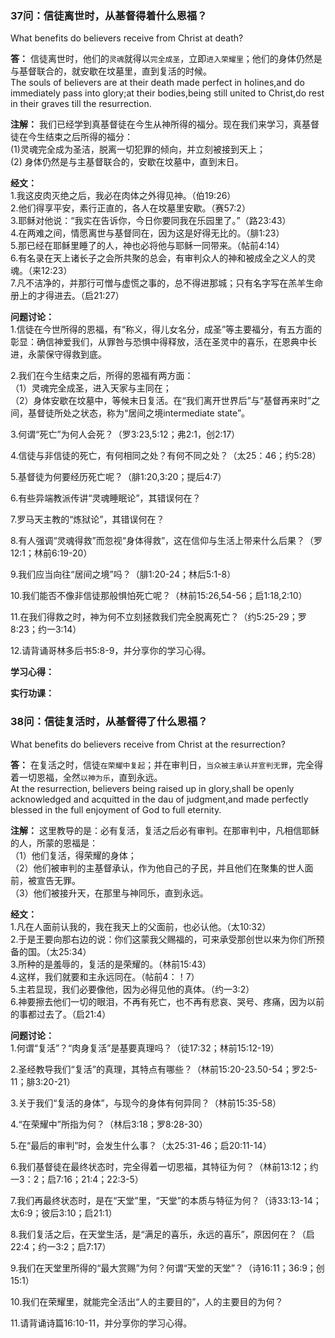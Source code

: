 ### 37问：信徒离世时，从基督得着什么恩福？
What benefits do believers receive from Christ at death?  

**答：** 信徒离世时，他们的`灵魂`就得以`完全成圣`，立即`进入荣耀里`；他们的身体仍然是与基督联合的，就安歇在坟墓里，直到复活的时候。  
The souls of believers are at their death made perfect in holines,and do immediately pass into glory;at their bodies,being still united to Christ,do rest in their graves  till the resurrection.  

**注解：** 我们已经学到真基督徒在今生从神所得的福分。现在我们来学习，真基督徒在今生结束之后所得的福分：  
(1)灵魂完全成为圣洁，脱离一切犯罪的倾向，并立刻被接到天上；  
(2) 身体仍然是与主基督联合的，安歇在坟墓中，直到末日。  

**经文：**  
1.我这皮肉灭绝之后，我必在肉体之外得见神。（伯19:26）  
2.他们得享平安，素行正直的，各人在坟墓里安歇。（赛57:2）  
3.耶稣对他说：“我实在告诉你，今日你要同我在乐园里了。”（路23:43）  
4.在两难之间，情愿离世与基督同在，因为这是好得无比的。（腓1:23）  
5.那已经在耶稣里睡了的人，神也必将他与耶稣一同带来。（帖前4:14）  
6.有名录在天上诸长子之会所共聚的总会，有审判众人的神和被成全之义人的灵魂。（来12:23）  
7.凡不洁净的，并那行可憎与虚慌之事的，总不得进那城；只有名字写在羔羊生命册上的才得进去。（启21:27）  

**问题讨论：**  
1.信徒在今世所得的恩福，有“称义，得儿女名分，成圣”等主要福分，有五方面的彰显：确信神爱我们，从罪咎与恐惧中得释放，活在圣灵中的喜乐，在恩典中长进，永蒙保守得救到底。  

2.我们在今生结束之后，所得的恩福有两方面：  
（1）灵魂完全成圣，进入天家与主同在；  
（2）身体安歇在坟墓中，等候末日复活。在“我们离开世界后”与“基督再来时”之间，基督徒所处之状态，称为“居间之境intermediate state”。  

3.何谓“死亡”为何人会死？（罗3:23,5:12；弗2:1，创2:17）  

4.信徒与非信徒的死亡，有何相同之处？有何不同之处？（太25：46；约5:28）  

5.基督徒为何要经历死亡呢？（腓1:20,3:20；提后4:7）  

6.有些异端教派传讲“灵魂睡眠论”，其错误何在？  

7.罗马天主教的“炼狱论”，其错误何在？  

8.有人强调“灵魂得救”而忽视“身体得救”，这在信仰与生活上带来什么后果？（罗12:1；林前6:19-20）  

9.我们应当向往“居间之境”吗？（腓1:20-24；林后5:1-8）  

10.我们能否不像非信徒那般惧怕死亡呢？（林前15:26,54-56；启1:18,2:10）  

11.在我们得救之时，神为何不立刻拯救我们完全脱离死亡？（约5:25-29；罗8:23；约一3:14）  

12.请背诵哥林多后书5:8-9，并分享你的学习心得。  


**学习心得：**

**实行功课：**


### 38问：信徒复活时，从基督得了什么恩福？
What benefits do believers receive from Christ at the resurrection?  

**答：** 在复活之时，信徒`在荣耀中复起`；并在审判日，`当众被主承认并宣判无罪`，完全得着一切恩福，全然`以神为乐`，直到永远。  
At the resurrection, believers being raised up in glory,shall be openly acknowledged and acquitted in the dau of judgment,and made perfectly blessed in the full enjoyment of God to full eternity.  

**注解：** 这里教导的是：必有复活，复活之后必有审判。在那审判中，凡相信耶稣的人，所蒙的恩福是：  
（1）他们复活，得荣耀的身体；  
（2）他们被审判的主基督承认，作为他自己的子民，并且他们在聚集的世人面前，被宣告无罪。  
（3）他们被接升天，在那里与神同乐，直到永远。  

**经文：**  
1.凡在人面前认我的，我在我天上的父面前，也必认他。（太10:32）  
2.于是王要向那右边的说：你们这蒙我父赐福的，可来承受那创世以来为你们所预备的国。（太25:34）  
3.所种的是羞辱的，复活的是荣耀的。（林前15:43）  
4.这样，我们就要和主永远同在。（帖前4：！7）  
5.主若显现，我们必要像他，因为必得见他的真体。（约一3:2）  
6.神要擦去他们一切的眼泪，不再有死亡，也不再有悲哀、哭号、疼痛，因为以前的事都过去了。（启21:4）  

**问题讨论：**  
1.何谓“复活”？“肉身复活”是基要真理吗？（徒17:32；林前15:12-19）  

2.圣经教导我们“复活”的真理，其特点有哪些？（林前15:20-23.50-54；罗2:5-11；腓3:20-21）  

3.关于我们“复活的身体”，与现今的身体有何异同？（林前15:35-58）  

4.“在荣耀中”所指为何？（林后3:18；罗8:28-30）  

5.在“最后的审判”时，会发生什么事？（太25:31-46；启20:11-14）  

6.我们基督徒在最终状态时，完全得着一切恩福，其特征为何？（林前13:12；约一3：2；启7:16；21:4；22:3-5）  

7.我们再最终状态时，是在“天堂”里，“天堂”的本质与特征为何？（诗33:13-14；太6:9；彼后3:10；启21:1）  

8.我们复活之后，在天堂生活，是“满足的喜乐，永远的喜乐”，原因何在？（启22:4；约一3:2；启7:17）  

9.我们在天堂里所得的“最大赏赐”为何？何谓“天堂的天堂”？（诗16:11；36:9；创15:1）  

10.我们在荣耀里，就能完全活出“人的主要目的”，人的主要目的为何？  

11.请背诵诗篇16:10-11，并分享你的学习心得。  


